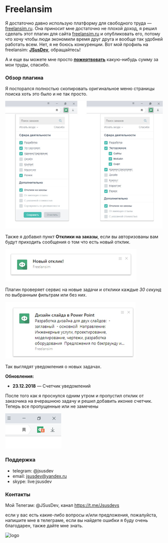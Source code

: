 # Freelansim

Я достаточно давно использую платформу для свободного труда — [freelansim.ru](https://freelansim.ru). Она приносит мне достаточно не плохой доход, я решил сделать этот плагин для сайта [freelansim.ru](https://freelansim.ru) и опубликовать его, потому что хочу чтобы люди экономили время друг друга и вообще так удобней работать всем. Нет, я не боюсь конкуренции. Вот мой профиль на freelansim: **[JSusDev](https://freelansim.ru/freelancers/jsusdev)**, обращайтесь!

А и еще вы можете мне просто **[пожертвовать](https://jsusdev.github.io/home-page/donate.html)** какую-нибудь сумму за мои труды, спасибо.


### Обзор плагина 
Я посторался полностью скопировать оригинальное меню страницы поиска хоть это было и не так просто.

![Страница поиска-фильтрации](demo/1.jpg)

Также я добавил пункт **Отклики на заказы**, если вы авторизованы вам будут приходить сообщения о том что есть новый отклик.

![Уведомление о новом отклике](demo/2.jpg)

Плагин проверяет сервис на новые задачи и отклики каждые *30 секунд* по выбранным фильтрам или без них.

![Уведомление о новой задаче](demo/3.jpg)

Так выглядят уведомления о новых задачах.

**Обновления:** 

* **23.12.2018** — Счетчик уведомлений

После того как я проснулся одним утром и пропустил отклик от заказчика на вчерашнюю задачу и решил добавить иконке счетчик. Теперь все пропущенные или не замечены

![Пропущенное уведомление о новом отклике](demo/4.png)

### Поддержка
-  telegram: @jsusdev
-  email: jsusdev@yandex.ru
-  skype: live:jsusdev

### Контакты

Мой Телегам: @JSusDev, канал https://t.me/Jsusdevs

если у вас есть какие-либо вопросы и/или предложения, пожалуйста, напишите мне в телеграме, если вы найдете ошибки я буду очень благодарен, также дайте мне знать.

![logo](https://jsusdev.github.io/home-page/logo/logo_40.png?, "yandex-pictures by JSus ")
